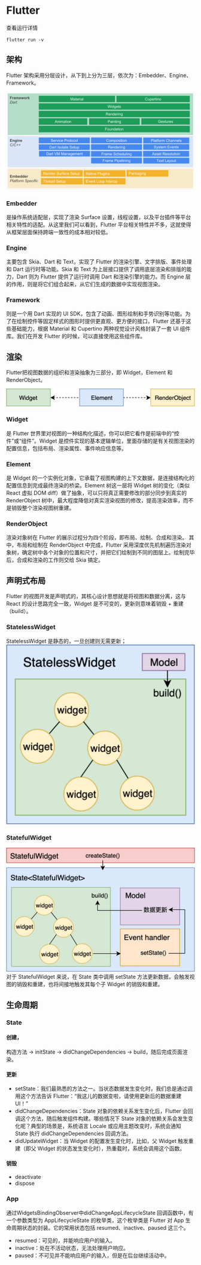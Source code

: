 # Flutter
查看运行详情

	flutter run -v
	
## 架构
Flutter 架构采用分层设计，从下到上分为三层，依次为：Embedder、Engine、Framework。

![](./flutter.jpg)

### Embedder 
是操作系统适配层，实现了渲染 Surface 设置，线程设置，以及平台插件等平台相关特性的适配。从这里我们可以看到，Flutter 平台相关特性并不多，这就使得从框架层面保持跨端一致性的成本相对较低。
### Engine 
主要包含 Skia、Dart 和 Text，实现了 Flutter 的渲染引擎、文字排版、事件处理和 Dart 运行时等功能。Skia 和 Text 为上层接口提供了调用底层渲染和排版的能力，Dart 则为 Flutter 提供了运行时调用 Dart 和渲染引擎的能力。而 Engine 层的作用，则是将它们组合起来，从它们生成的数据中实现视图渲染。
### Framework 
则是一个用 Dart 实现的 UI SDK，包含了动画、图形绘制和手势识别等功能。为了在绘制控件等固定样式的图形时提供更直观、更方便的接口，Flutter 还基于这些基础能力，根据 Material 和 Cupertino 两种视觉设计风格封装了一套 UI 组件库。我们在开发 Flutter 的时候，可以直接使用这些组件库。

## 渲染
Flutter把视图数据的组织和渲染抽象为三部分，即 Widget，Element 和 RenderObject。

![](./widget_element_renderobject.jpg)
### Widget 
是 Flutter 世界里对视图的一种结构化描述，你可以把它看作是前端中的“控件”或“组件”。Widget 是控件实现的基本逻辑单位，里面存储的是有关视图渲染的配置信息，包括布局、渲染属性、事件响应信息等。
### Element 
是 Widget 的一个实例化对象，它承载了视图构建的上下文数据，是连接结构化的配置信息到完成最终渲染的桥梁。Element 树这一层将 Widget 树的变化（类似 React 虚拟 DOM diff）做了抽象，可以只将真正需要修改的部分同步到真实的 RenderObject 树中，最大程度降低对真实渲染视图的修改，提高渲染效率，而不是销毁整个渲染视图树重建。
### RenderObject
渲染对象树在 Flutter 的展示过程分为四个阶段，即布局、绘制、合成和渲染。 其中，布局和绘制在 RenderObject 中完成，Flutter 采用深度优先机制遍历渲染对象树，确定树中各个对象的位置和尺寸，并把它们绘制到不同的图层上。绘制完毕后，合成和渲染的工作则交给 Skia 搞定。

## 声明式布局
Flutter 的视图开发是声明式的，其核心设计思想就是将视图和数据分离，这与 React 的设计思路完全一致，Widget 是不可变的，更新则意味着销毁 + 重建（build）。
### StatelessWidget
StatelessWidget 是静态的，一旦创建则无需更新；
![](./statelesswidget.jpg)
### StatefulWidget
![](./statefulwidget.jpg)
对于 StatefulWidget 来说，在 State 类中调用 setState 方法更新数据，会触发视图的销毁和重建，也将间接地触发其每个子 Widget 的销毁和重建。

## 生命周期
### State
#### 创建，
构造方法 -> initState -> didChangeDependencies -> build，随后完成页面渲染。
#### 更新
* setState：我们最熟悉的方法之一。当状态数据发生变化时，我们总是通过调用这个方法告诉 Flutter：“我这儿的数据变啦，请使用更新后的数据重建 UI！”
* didChangeDependencies：State 对象的依赖关系发生变化后，Flutter 会回调这个方法，随后触发组件构建。哪些情况下 State 对象的依赖关系会发生变化呢？典型的场景是，系统语言 Locale 或应用主题改变时，系统会通知 State 执行 didChangeDependencies 回调方法。
* didUpdateWidget：当 Widget 的配置发生变化时，比如，父 Widget 触发重建（即父 Widget 的状态发生变化时），热重载时，系统会调用这个函数。

#### 销毁
* deactivate
* dispose

### App

通过WidgetsBindingObserver中didChangeAppLifecycleState 回调函数中，有一个参数类型为 AppLifecycleState 的枚举类，这个枚举类是 Flutter 对 App 生命周期状态的封装。它的常用状态包括 resumed、inactive、paused 这三个。

* resumed：可见的，并能响应用户的输入。
* inactive：处在不活动状态，无法处理用户响应。
* paused：不可见并不能响应用户的输入，但是在后台继续活动中。




